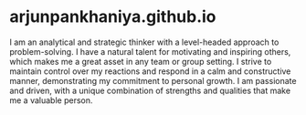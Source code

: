 # arjunpankhaniya.github.io
I am an analytical and strategic thinker
with a level-headed approach to
problem-solving.
I have a natural talent for motivating
and inspiring others, which makes me a
great asset in any team or group
setting.
I strive to maintain control over my
reactions and respond in a calm and
constructive manner, demonstrating
my commitment to personal growth.
I am passionate and driven, with a
unique combination of strengths and
qualities that make me a valuable
person.
